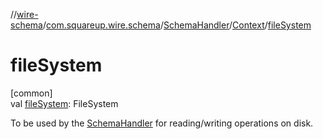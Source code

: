 //[wire-schema](../../../../index.md)/[com.squareup.wire.schema](../../index.md)/[SchemaHandler](../index.md)/[Context](index.md)/[fileSystem](file-system.md)

# fileSystem

[common]\
val [fileSystem](file-system.md): FileSystem

To be used by the [SchemaHandler](../index.md) for reading/writing operations on disk.
